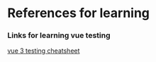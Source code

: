 # References for learning

### Links for learning vue testing
[vue 3 testing cheatsheet](https://lobotuerto.com/notes/vue-testing-cheat-sheet)
